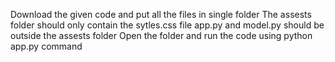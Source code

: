 Download the given code and put all the files in single folder
The assests folder should only contain the sytles.css file 
app.py and model.py should be outside the assests folder
Open the folder and run the code using python app.py command
